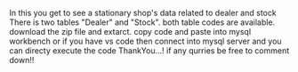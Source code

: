 In this you get to see a stationary shop's data related to dealer and stock 
There is two tables "Dealer" and "Stock".
both table codes are available.
download the zip file and extarct. copy code and paste into mysql workbench or 
if you have vs code then connect into mysql server and you can directy execute the code
ThankYou...!
if any qurries be free to comment down!!